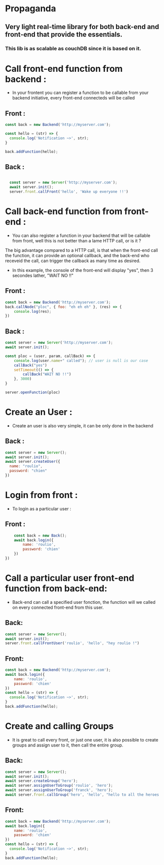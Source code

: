 # Propaganda

## Very light real-time library for both back-end and front-end that provide the essentials.

### This lib is as scalable as couchDB since it is based on it.

# Call front-end function from backend : 

 - In your frontent you can register a function to be callable from your backend initiative, every front-end connecteds will be called


## Front : 
```javascript
const back = new Backend('http://myserver.com');

const hello = (str) => {
  console.log('Notification ~>', str);
}

back.addFunction(hello);
```

## Back : 
```javascript

  const server = new Server('http://myserver.com');
  await server.init();
  server.front.callFront('hello', 'Wake up everyone !!')
```

# Call back-end function from front-end : 

 - You can also register a function in your backend that will be callable from front, well this is not better than a lame HTTP call, or is it ?

 The big advantage compared to a HTTP call, is that when the front-end call the function, it can provide an optional callback, and the back-end who receveid the call, can trigger the callback as many time as desired.

  - In this example, the console of the front-end will display "yes", then 3 secondes lather, "WAIT NO !!"

## Front : 
```javascript
const back = new Backend('http://myserver.com');
back.callNode("ploc", { foo: "eh eh eh" }, (res) => {
    console.log(res);
})
```

## Back : 
```javascript
const server = new Server('http://myserver.com');
await server.init();

const ploc = (user, param, callBack) => {
    console.log(user.name+" called"); // user is null is our case
    callBack("yes")
    setTimeout(() => {
        callBack("WAIT NO !!")
    }, 3000)
}

server.openFunction(ploc)
```

# Create an User : 

 - Create an user is also very simple, it can be only done in the backend

## Back : 
```javascript
const server = new Server();
await server.init();
await server.createUser({
  name: "roulio",
  password: "chien"
})
```

# Login from front : 

 - To login as a particular user : 

## Front : 
```javascript
    const back = new Back();
    await back.login({
        name: 'roulio',
        password: 'chien'
    })
})
```

# Call a particular user front-end function from back-end:

 - Back-end can call a specified user fonction, the function will we called on every connected front-end from this user. 

## Back:
```javascript
const server = new Server();
await server.init();
server.front.callFrontUser('roulio', 'hello', "hey roulio !")
```
## Front:
```javascript
const back = new Backend('http://myserver.com');
await back.login({
    name: 'roulio',
    password: 'chien'
})
const hello = (str) => {
  console.log('Notification ~>', str);
}
back.addFunction(hello);
```

# Create and calling Groups

 - It is great to call every front, or just one user, it is also possible to create groups and assign user to it, then call the entire group.

## Back:
```javascript
const server = new Server();
await server.init();
await server.createGroup('hero');
await server.assignUserToGroup('roulio', 'hero');
await server.assignUserToGroup('franck', 'hero');
await server.front.callGroup('hero', 'hello', "hello to all the heroes !")
```

## Front: 
```javascript
const back = new Backend('http://myserver.com');
await back.login({
    name: 'roulio',
    password: 'chien'
})
const hello = (str) => {
  console.log('Notification ~>', str);
}
back.addFunction(hello);
```